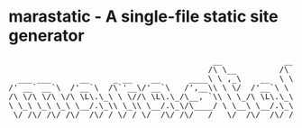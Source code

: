 # marastatic - A single-file static site generator

<pre style="font-style: monospace;">
                                           __             __
                                          /\ \__         /\ \__  __
  ___ ___      __     _ __    __      ____\ \ ,_\    __  \ \ ,_\/\_\    ___
/' __` __`\  /'__`\  /\`'__\/'__`\   /',__\\ \ \/  /'__`\ \ \ \/\/\ \  /'___\
/\ \/\ \/\ \/\ \L\.\_\ \ \//\ \L\.\_/\__, `\\ \ \_/\ \L\.\_\ \ \_\ \ \/\ \__/
\ \_\ \_\ \_\ \__/.\_\\ \_\\ \__/.\_\/\____/ \ \__\ \__/.\_\\ \__\\ \_\ \____\
 \/_/\/_/\/_/\/__/\/_/ \/_/ \/__/\/_/\/___/   \/__/\/__/\/_/ \/__/ \/_/\/____/
</pre>
